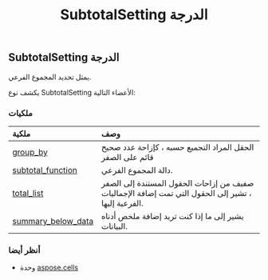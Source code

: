 ﻿---
title: SubtotalSetting الدرجة
second_title: Aspose.Cells for Python via .NET API المراجع
description:
type: docs
weight: 1410
url: /ar/python-net/aspose.cells/subtotalsetting/
is_root: false
---
##  SubtotalSetting الدرجة
يمثل تحديد المجموع الفرعي.



يكشف نوع SubtotalSetting الأعضاء التالية:

###  ملكيات
| ملكية| وصف|
| :- | :- |
| [group_by](/cells/ar/python-net/aspose.cells/subtotalsetting/group_by) | الحقل المراد التجميع حسبه ، كإزاحة عدد صحيح قائم على الصفر|
| [subtotal_function](/cells/ar/python-net/aspose.cells/subtotalsetting/subtotal_function) | دالة المجموع الفرعي.|
| [total_list](/cells/ar/python-net/aspose.cells/subtotalsetting/total_list) | صفيف من إزاحات الحقول المستندة إلى الصفر ، تشير إلى الحقول التي تمت إضافة الإجماليات الفرعية إليها.|
| [summary_below_data](/cells/ar/python-net/aspose.cells/subtotalsetting/summary_below_data) | يشير إلى ما إذا كنت تريد إضافة ملخص أدناه البيانات.|



###  أنظر أيضا
* وحدة [aspose.cells](..)
